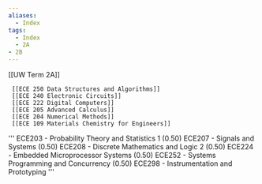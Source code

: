 ```yaml
---
aliases:
  - Index
tags:
  - Index
  - 2A
- 2B
---
```






[[UW Term 2A]]

	 [[ECE 250 Data Structures and Algorithms]]
	 [[ECE 240 Electronic Circuits]]
	 [[ECE 222 Digital Computers]]
	 [[ECE 205 Advanced Calculus]]
	 [[ECE 204 Numerical Methods]]
	 [[ECE 109 Materials Chemistry for Engineers]]
'''
ECE203 - Probability Theory and Statistics 1 (0.50)
ECE207 - Signals and Systems (0.50)
ECE208 - Discrete Mathematics and Logic 2 (0.50)
ECE224 - Embedded Microprocessor Systems (0.50)
ECE252 - Systems Programming and Concurrency (0.50)
ECE298 - Instrumentation and Prototyping
'''
